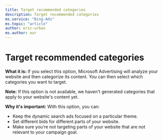 ```yaml
---
title: Target recommended categories
description: Target recommended categories
ms.service: "Bing-Ads"
ms.topic: "article"
author: eric-urban
ms.author: eur
---
```


# Target recommended categories

**What it is:**  If you select this option, Microsoft Advertising will analyze your website and then categorize its content. You can then select which categories you want to target.

**Note:**  If this option is not available, we haven't generated categories that apply to your website's content yet.

**Why it's important:**  With this option, you can:
- Keep the dynamic search ads focused on a particular theme.
- Set different bids for different parts of your website.
- Make sure you’re not targeting parts of your website that are not relevant to your campaign goal.


